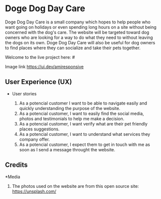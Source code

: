 # Doge Dog Day Care

 Doge Dog Day Care is a small company which hopes to help people who want going on holidays or even spending long hours on a site without being concerned with the dog's care. The website will be targeted toward dog owners who are looking for a way to do what they need to without leaving the dogs on its own. Doge Dog Day Care will also be useful for dog owners to find places where they can socialize and take their pets together. 

 Welcome to the live project here: #

 Image link https://ui.dev/amiresponsive

 ## User Experience (UX)
 * User stories 
    
   1. As a potencial customer I want to be able to navigate easily and quickly understanding the purpose of the website.
   2. As a potencial customer, I want to easily find the social media, photos and testimonials to help me make a decision.
   3. As a potencial customer, I want verify what are their pet friendly places suggestions.
   4. As a potencial customer, I want to understand what services they company offer.
   5. As a potencial customer, I expect them to get in touch with me as soon as I send a message throught the website.

 ## Credits
 *Media
 1. The photos used on the website are from this open source site: https://unsplash.com/

   
   


   


 
 


 
 






 





